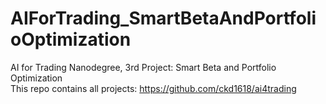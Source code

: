 # AIForTrading_SmartBetaAndPortfolioOptimization
AI for Trading Nanodegree, 3rd Project: Smart Beta and Portfolio Optimization  
This repo contains all projects: https://github.com/ckd1618/ai4trading  
